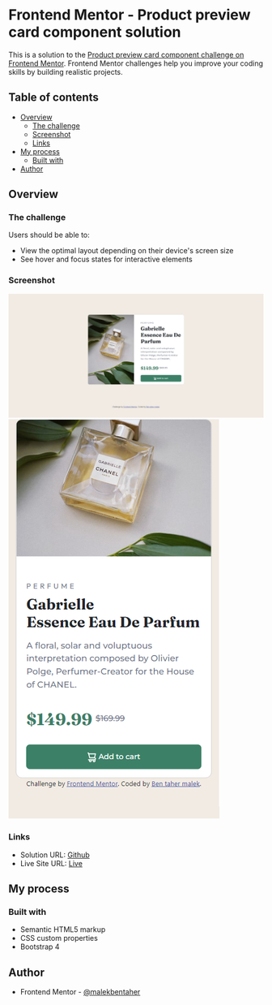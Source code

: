 # Frontend Mentor - Product preview card component solution

This is a solution to the [Product preview card component challenge on Frontend Mentor](https://www.frontendmentor.io/challenges/product-preview-card-component-GO7UmttRfa). Frontend Mentor challenges help you improve your coding skills by building realistic projects.

## Table of contents

- [Overview](#overview)
  - [The challenge](#the-challenge)
  - [Screenshot](#screenshot)
  - [Links](#links)
- [My process](#my-process)
  - [Built with](#built-with)
- [Author](#author)

## Overview

### The challenge

Users should be able to:

- View the optimal layout depending on their device's screen size
- See hover and focus states for interactive elements

### Screenshot

![Desktop](desktop_product.png)
![Mobile](mobile_product.png)

### Links

- Solution URL: [Github](https://github.com/malek-bt/Product_preview_card_component)
- Live Site URL: [Live]()

## My process

### Built with

- Semantic HTML5 markup
- CSS custom properties
- Bootstrap 4

## Author

- Frontend Mentor - [@malekbentaher](https://www.frontendmentor.io/profile/malek-bt)

